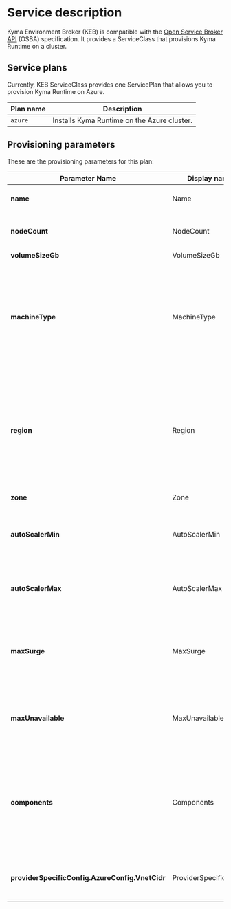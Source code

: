 # Service description

Kyma Environment Broker (KEB) is compatible with the [Open Service Broker API](https://www.openservicebrokerapi.org/) (OSBA) specification. It provides a ServiceClass that provisions Kyma Runtime on a cluster.

## Service plans

Currently, KEB ServiceClass provides one ServicePlan that allows you to provision Kyma Runtime on Azure.

| Plan name | Description |
|-----------|-------------|
| `azure` | Installs Kyma Runtime on the Azure cluster. |

## Provisioning parameters

These are the provisioning parameters for this plan:

| Parameter Name | Display name | Type | Description | Required | Default value |
|----------------|-----|-------|-------------|:----------:|---------------|
| **name** | Name | string | Specifies the name of the cluster. |  |  |
| **nodeCount** | NodeCount   | int | Specifies the number of Nodes in a cluster. |  | `3` |
| **volumeSizeGb** | VolumeSizeGb | int |  |  | `50` |
| **machineType** | MachineType  | string | Specifies the Virtual Machine type. The possible values are `n1-standard-2`, `n1-standard-4`, `n1-standard-8`, `n1-standard-16`, `n1-standard-32`, and `n1-standard-64`. |  | `Standard_D2_v3` |
| **region** | Region | string | Defines the cluster region. The possible values are `westeurope`, `eastus`, `eastus2`, `centralus`, `northeurope`, `southeastasia`, `japaneast`, `westus2`, and `uksouth`. |  | `westeurope` |
| **zone** | Zone | string | Defines the cluster zone. |  |  |
| **autoScalerMin** | AutoScalerMin | int | Specifies the minimum number of Virtual Machines to create. |  | `2` |
| **autoScalerMax** | AutoScalerMax | int | Specifies the maximum number of Virtual Machines to create. |  | `4` |
| **maxSurge** | MaxSurge | int | Specifies the maximum number of Virtual Machines that are created during an update. |  | `4` |
| **maxUnavailable** | MaxUnavailable | int | Specifies the maximum number of VMs that can be unavailable during an update. |  | `1` |
| **components** | Components | array | Defines optional components that are installed in Kyma Runtime. The possible values are `monitoring`, `kiali`, `loki`, and `jaeger`. |  |  |
| **providerSpecificConfig.AzureConfig.VnetCidr** | ProviderSpecificConfig | | Provides configuration variables specific for Azure. | | `10.250.0.0/19` |
